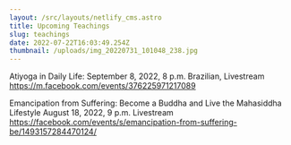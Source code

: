 ```yaml
---
layout: /src/layouts/netlify_cms.astro
title: Upcoming Teachings
slug: teachings
date: 2022-07-22T16:03:49.254Z
thumbnail: /uploads/img_20220731_101048_238.jpg
---
```

Atiyoga in Daily Life: September 8, 2022, 8 p.m. Brazilian, Livestream 
https://m.facebook.com/events/376225971217089

Emancipation from Suffering: Become a Buddha and Live the Mahasiddha Lifestyle
August 18, 2022, 9 p.m. Livestream
https://facebook.com/events/s/emancipation-from-suffering-be/1493157284470124/

